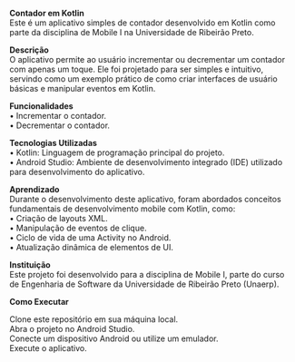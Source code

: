 <strong>Contador em Kotlin</strong><br>
Este é um aplicativo simples de contador desenvolvido em Kotlin como parte da disciplina de Mobile I na Universidade de Ribeirão Preto.


<strong>Descrição</strong><br>
O aplicativo permite ao usuário incrementar ou decrementar um contador com apenas um toque. Ele foi projetado para ser simples e intuitivo, servindo como um exemplo prático de como criar interfaces de usuário básicas e manipular eventos em Kotlin.


<strong>Funcionalidades</strong><br>
    •    Incrementar o contador.<br>
    •    Decrementar o contador.


<strong>Tecnologias Utilizadas</strong><br>
    •    Kotlin: Linguagem de programação principal do projeto.<br>
    •    Android Studio: Ambiente de desenvolvimento integrado (IDE) utilizado para desenvolvimento do aplicativo.


<strong>Aprendizado</strong><br>
Durante o desenvolvimento deste aplicativo, foram abordados conceitos fundamentais de desenvolvimento mobile com Kotlin, como:<br>
    •    Criação de layouts XML.<br>
    •    Manipulação de eventos de clique.<br>
    •    Ciclo de vida de uma Activity no Android.<br>
    •    Atualização dinâmica de elementos de UI.

 
<strong>Instituição</strong><br>
Este projeto foi desenvolvido para a disciplina de Mobile I, parte do curso de Engenharia de Software da Universidade de Ribeirão Preto (Unaerp).


<strong>Como Executar</strong><br>
    
Clone este repositório em sua máquina local.<br>
Abra o projeto no Android Studio.<br>
Conecte um dispositivo Android ou utilize um emulador.<br>
Execute o aplicativo.
